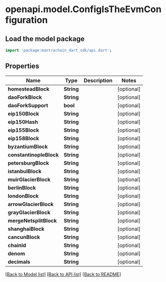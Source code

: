 # openapi.model.ConfigIsTheEvmConfiguration

## Load the model package
```dart
import 'package:mantrachain_dart_sdk/api.dart';
```

## Properties
Name | Type | Description | Notes
------------ | ------------- | ------------- | -------------
**homesteadBlock** | **String** |  | [optional] 
**daoForkBlock** | **String** |  | [optional] 
**daoForkSupport** | **bool** |  | [optional] 
**eip150Block** | **String** |  | [optional] 
**eip150Hash** | **String** |  | [optional] 
**eip155Block** | **String** |  | [optional] 
**eip158Block** | **String** |  | [optional] 
**byzantiumBlock** | **String** |  | [optional] 
**constantinopleBlock** | **String** |  | [optional] 
**petersburgBlock** | **String** |  | [optional] 
**istanbulBlock** | **String** |  | [optional] 
**muirGlacierBlock** | **String** |  | [optional] 
**berlinBlock** | **String** |  | [optional] 
**londonBlock** | **String** |  | [optional] 
**arrowGlacierBlock** | **String** |  | [optional] 
**grayGlacierBlock** | **String** |  | [optional] 
**mergeNetsplitBlock** | **String** |  | [optional] 
**shanghaiBlock** | **String** |  | [optional] 
**cancunBlock** | **String** |  | [optional] 
**chainId** | **String** |  | [optional] 
**denom** | **String** |  | [optional] 
**decimals** | **String** |  | [optional] 

[[Back to Model list]](../README.md#documentation-for-models) [[Back to API list]](../README.md#documentation-for-api-endpoints) [[Back to README]](../README.md)


